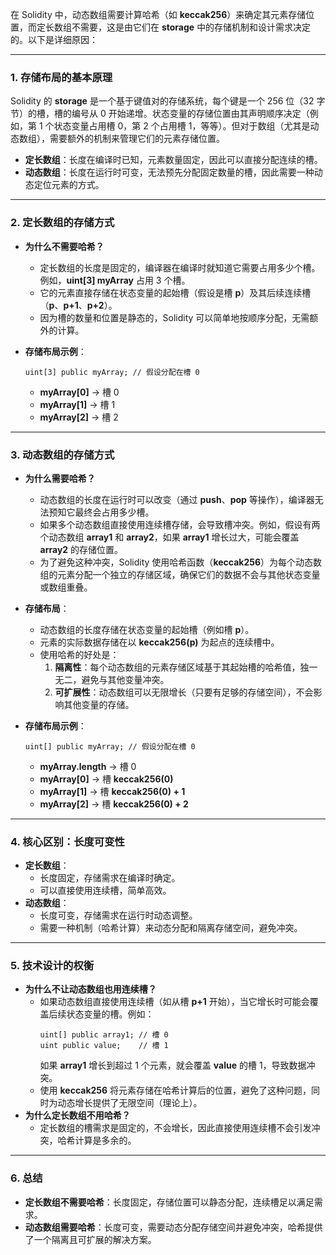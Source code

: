 在 Solidity 中，动态数组需要计算哈希（如 **keccak256**）来确定其元素存储位置，而定长数组不需要，这是由它们在 **storage** 中的存储机制和设计需求决定的。以下是详细原因：

---

### 1. **存储布局的基本原理**

Solidity 的 **storage** 是一个基于键值对的存储系统，每个键是一个 256 位（32 字节）的槽，槽的编号从 0 开始递增。状态变量的存储位置由其声明顺序决定（例如，第 1 个状态变量占用槽 0，第 2 个占用槽 1，等等）。但对于数组（尤其是动态数组），需要额外的机制来管理它们的元素存储位置。

* **定长数组**：长度在编译时已知，元素数量固定，因此可以直接分配连续的槽。
* **动态数组**：长度在运行时可变，无法预先分配固定数量的槽，因此需要一种动态定位元素的方式。

---

### 2. **定长数组的存储方式**

* **为什么不需要哈希？**

  * 定长数组的长度是固定的，编译器在编译时就知道它需要占用多少个槽。例如，**uint[3] myArray** 占用 3 个槽。
  * 它的元素直接存储在状态变量的起始槽（假设是槽 **p**）及其后续连续槽（**p**、**p+1**、**p+2**）。
  * 因为槽的数量和位置是静态的，Solidity 可以简单地按顺序分配，无需额外的计算。
* **存储布局示例**：
  ```solidity
  uint[3] public myArray; // 假设分配在槽 0
  ```

  * **myArray[0]** → 槽 0
  * **myArray[1]** → 槽 1
  * **myArray[2]** → 槽 2

---

### 3. **动态数组的存储方式**

* **为什么需要哈希？**

  * 动态数组的长度在运行时可以改变（通过 **push**、**pop** 等操作），编译器无法预知它最终会占用多少槽。
  * 如果多个动态数组直接使用连续槽存储，会导致槽冲突。例如，假设有两个动态数组 **array1** 和 **array2**，如果 **array1** 增长过大，可能会覆盖 **array2** 的存储位置。
  * 为了避免这种冲突，Solidity 使用哈希函数（**keccak256**）为每个动态数组的元素分配一个独立的存储区域，确保它们的数据不会与其他状态变量或数组重叠。
* **存储布局**：

  * 动态数组的长度存储在状态变量的起始槽（例如槽 **p**）。
  * 元素的实际数据存储在以 **keccak256(p)** 为起点的连续槽中。
  * 使用哈希的好处是：
    1. **隔离性**：每个动态数组的元素存储区域基于其起始槽的哈希值，独一无二，避免与其他变量冲突。
    2. **可扩展性**：动态数组可以无限增长（只要有足够的存储空间），不会影响其他变量的存储。
* **存储布局示例**：
  ```solidity
  uint[] public myArray; // 假设分配在槽 0
  ```

  * **myArray.length** → 槽 0
  * **myArray[0]** → 槽 **keccak256(0)**
  * **myArray[1]** → 槽 **keccak256(0) + 1**
  * **myArray[2]** → 槽 **keccak256(0) + 2**

---

### 4. **核心区别：长度可变性**

* **定长数组**：
  * 长度固定，存储需求在编译时确定。
  * 可以直接使用连续槽，简单高效。
* **动态数组**：
  * 长度可变，存储需求在运行时动态调整。
  * 需要一种机制（哈希计算）来动态分配和隔离存储空间，避免冲突。

---

### 5. **技术设计的权衡**

* **为什么不让动态数组也用连续槽？**
  * 如果动态数组直接使用连续槽（如从槽 **p+1** 开始），当它增长时可能会覆盖后续状态变量的槽。例如：
    ```solidity
    uint[] public array1; // 槽 0
    uint public value;    // 槽 1
    ```
    如果 **array1** 增长到超过 1 个元素，就会覆盖 **value** 的槽 1，导致数据冲突。
  * 使用 **keccak256** 将元素存储在哈希计算后的位置，避免了这种问题，同时为动态增长提供了无限空间（理论上）。
* **为什么定长数组不用哈希？**
  * 定长数组的槽需求是固定的，不会增长，因此直接使用连续槽不会引发冲突，哈希计算是多余的。

---

### 6. **总结**

* **定长数组不需要哈希**：长度固定，存储位置可以静态分配，连续槽足以满足需求。
* **动态数组需要哈希**：长度可变，需要动态分配存储空间并避免冲突，哈希提供了一个隔离且可扩展的解决方案。
